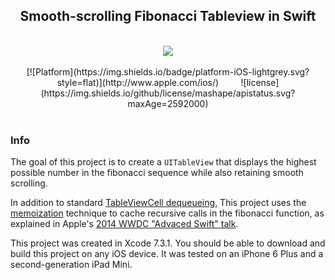 <div align="center"><h2>Smooth-scrolling Fibonacci Tableview in Swift</h2><br><img src="http://i.imgur.com/ZJfsZvG.gif"/><br><br>[![Platform](https://img.shields.io/badge/platform-iOS-lightgrey.svg?style=flat)](http://www.apple.com/ios/)&nbsp;&nbsp;&nbsp;&nbsp;&nbsp;&nbsp;&nbsp;&nbsp;&nbsp;![license](https://img.shields.io/github/license/mashape/apistatus.svg?maxAge=2592000)<br><br></div><h4>

### Info
The goal of this project is to create a `UITableView` that displays the highest possible number in the fibonacci sequence while also retaining smooth scrolling. 

In addition to standard [TableViewCell dequeueing](https://developer.apple.com/library/ios/documentation/UIKit/Reference/UITableView_Class/#//apple_ref/occ/instm/UITableView/dequeueReusableCellWithIdentifier:), This project uses the [memoization](https://en.wikipedia.org/wiki/Memoization) technique to cache recursive calls in the fibonacci function, as explained in Apple's [2014 WWDC "Advaced Swift" talk](https://developer.apple.com/videos/play/wwdc2014/404/).

This project was created in Xcode 7.3.1. You should be able to download and build this project on any iOS device. It was tested on an iPhone 6 Plus and a second-generation iPad Mini.
